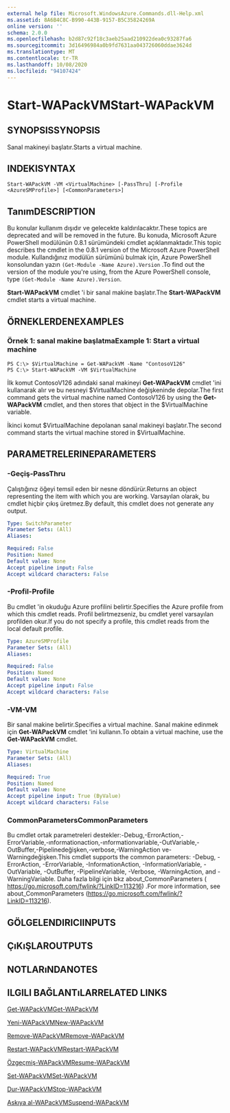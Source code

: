 ```yaml
---
external help file: Microsoft.WindowsAzure.Commands.dll-Help.xml
ms.assetid: 8A6B4C8C-B990-443B-9157-B5C35824269A
online version: ''
schema: 2.0.0
ms.openlocfilehash: b2d87c92f18c3aeb25aad210922dea0c93287fa6
ms.sourcegitcommit: 3d16496984a0b9fd7631aa043726060ddae3624d
ms.translationtype: MT
ms.contentlocale: tr-TR
ms.lasthandoff: 10/08/2020
ms.locfileid: "94107424"
---
```

# <span data-ttu-id="7cc4d-101">Start-WAPackVM</span><span class="sxs-lookup"><span data-stu-id="7cc4d-101">Start-WAPackVM</span></span>

## <span data-ttu-id="7cc4d-102">SYNOPSIS</span><span class="sxs-lookup"><span data-stu-id="7cc4d-102">SYNOPSIS</span></span>
<span data-ttu-id="7cc4d-103">Sanal makineyi başlatır.</span><span class="sxs-lookup"><span data-stu-id="7cc4d-103">Starts a virtual machine.</span></span>

## <span data-ttu-id="7cc4d-104">INDEKI</span><span class="sxs-lookup"><span data-stu-id="7cc4d-104">SYNTAX</span></span>

```
Start-WAPackVM -VM <VirtualMachine> [-PassThru] [-Profile <AzureSMProfile>] [<CommonParameters>]
```

## <span data-ttu-id="7cc4d-105">Tanım</span><span class="sxs-lookup"><span data-stu-id="7cc4d-105">DESCRIPTION</span></span>
<span data-ttu-id="7cc4d-106">Bu konular kullanım dışıdır ve gelecekte kaldırılacaktır.</span><span class="sxs-lookup"><span data-stu-id="7cc4d-106">These topics are deprecated and will be removed in the future.</span></span>
<span data-ttu-id="7cc4d-107">Bu konuda, Microsoft Azure PowerShell modülünün 0.8.1 sürümündeki cmdlet açıklanmaktadır.</span><span class="sxs-lookup"><span data-stu-id="7cc4d-107">This topic describes the cmdlet in the 0.8.1 version of the Microsoft Azure PowerShell module.</span></span>
<span data-ttu-id="7cc4d-108">Kullandığınız modülün sürümünü bulmak için, Azure PowerShell konsolundan yazın `(Get-Module -Name Azure).Version` .</span><span class="sxs-lookup"><span data-stu-id="7cc4d-108">To find out the version of the module you're using, from the Azure PowerShell console, type `(Get-Module -Name Azure).Version`.</span></span>

<span data-ttu-id="7cc4d-109">**Start-WAPackVM** cmdlet 'i bir sanal makine başlatır.</span><span class="sxs-lookup"><span data-stu-id="7cc4d-109">The **Start-WAPackVM** cmdlet starts a virtual machine.</span></span>

## <span data-ttu-id="7cc4d-110">ÖRNEKLERDEN</span><span class="sxs-lookup"><span data-stu-id="7cc4d-110">EXAMPLES</span></span>

### <span data-ttu-id="7cc4d-111">Örnek 1: sanal makine başlatma</span><span class="sxs-lookup"><span data-stu-id="7cc4d-111">Example 1: Start a virtual machine</span></span>
```
PS C:\> $VirtualMachine = Get-WAPackVM -Name "ContosoV126"
PS C:\> Start-WAPackVM -VM $VirtualMachine
```

<span data-ttu-id="7cc4d-112">İlk komut ContosoV126 adındaki sanal makineyi **Get-WAPackVM** cmdlet 'ini kullanarak alır ve bu nesneyi $VirtualMachine değişkeninde depolar.</span><span class="sxs-lookup"><span data-stu-id="7cc4d-112">The first command gets the virtual machine named ContosoV126 by using the **Get-WAPackVM** cmdlet, and then stores that object in the $VirtualMachine variable.</span></span>

<span data-ttu-id="7cc4d-113">İkinci komut $VirtualMachine depolanan sanal makineyi başlatır.</span><span class="sxs-lookup"><span data-stu-id="7cc4d-113">The second command starts the virtual machine stored in $VirtualMachine.</span></span>

## <span data-ttu-id="7cc4d-114">PARAMETRELERINE</span><span class="sxs-lookup"><span data-stu-id="7cc4d-114">PARAMETERS</span></span>

### <span data-ttu-id="7cc4d-115">-Geçiş</span><span class="sxs-lookup"><span data-stu-id="7cc4d-115">-PassThru</span></span>
<span data-ttu-id="7cc4d-116">Çalıştığınız öğeyi temsil eden bir nesne döndürür.</span><span class="sxs-lookup"><span data-stu-id="7cc4d-116">Returns an object representing the item with which you are working.</span></span>
<span data-ttu-id="7cc4d-117">Varsayılan olarak, bu cmdlet hiçbir çıkış üretmez.</span><span class="sxs-lookup"><span data-stu-id="7cc4d-117">By default, this cmdlet does not generate any output.</span></span>

```yaml
Type: SwitchParameter
Parameter Sets: (All)
Aliases:

Required: False
Position: Named
Default value: None
Accept pipeline input: False
Accept wildcard characters: False
```

### <span data-ttu-id="7cc4d-118">-Profil</span><span class="sxs-lookup"><span data-stu-id="7cc4d-118">-Profile</span></span>
<span data-ttu-id="7cc4d-119">Bu cmdlet 'in okuduğu Azure profilini belirtir.</span><span class="sxs-lookup"><span data-stu-id="7cc4d-119">Specifies the Azure profile from which this cmdlet reads.</span></span>
<span data-ttu-id="7cc4d-120">Profil belirtmezseniz, bu cmdlet yerel varsayılan profilden okur.</span><span class="sxs-lookup"><span data-stu-id="7cc4d-120">If you do not specify a profile, this cmdlet reads from the local default profile.</span></span>

```yaml
Type: AzureSMProfile
Parameter Sets: (All)
Aliases:

Required: False
Position: Named
Default value: None
Accept pipeline input: False
Accept wildcard characters: False
```

### <span data-ttu-id="7cc4d-121">-VM</span><span class="sxs-lookup"><span data-stu-id="7cc4d-121">-VM</span></span>
<span data-ttu-id="7cc4d-122">Bir sanal makine belirtir.</span><span class="sxs-lookup"><span data-stu-id="7cc4d-122">Specifies a virtual machine.</span></span>
<span data-ttu-id="7cc4d-123">Sanal makine edinmek için **Get-WAPackVM** cmdlet 'ini kullanın.</span><span class="sxs-lookup"><span data-stu-id="7cc4d-123">To obtain a virtual machine, use the **Get-WAPackVM** cmdlet.</span></span>

```yaml
Type: VirtualMachine
Parameter Sets: (All)
Aliases:

Required: True
Position: Named
Default value: None
Accept pipeline input: True (ByValue)
Accept wildcard characters: False
```

### <span data-ttu-id="7cc4d-124">CommonParameters</span><span class="sxs-lookup"><span data-stu-id="7cc4d-124">CommonParameters</span></span>
<span data-ttu-id="7cc4d-125">Bu cmdlet ortak parametreleri destekler:-Debug,-ErrorAction,-ErrorVariable,-ınformationaction,-ınformationvariable,-OutVariable,-OutBuffer,-Pipelinedeğişken,-verbose,-WarningAction ve-Warningdeğişken.</span><span class="sxs-lookup"><span data-stu-id="7cc4d-125">This cmdlet supports the common parameters: -Debug, -ErrorAction, -ErrorVariable, -InformationAction, -InformationVariable, -OutVariable, -OutBuffer, -PipelineVariable, -Verbose, -WarningAction, and -WarningVariable.</span></span> <span data-ttu-id="7cc4d-126">Daha fazla bilgi için bkz about_CommonParameters ( https://go.microsoft.com/fwlink/?LinkID=113216) .</span><span class="sxs-lookup"><span data-stu-id="7cc4d-126">For more information, see about_CommonParameters (https://go.microsoft.com/fwlink/?LinkID=113216).</span></span>

## <span data-ttu-id="7cc4d-127">GÖLGELENDIRICI</span><span class="sxs-lookup"><span data-stu-id="7cc4d-127">INPUTS</span></span>

## <span data-ttu-id="7cc4d-128">ÇıKıŞLAR</span><span class="sxs-lookup"><span data-stu-id="7cc4d-128">OUTPUTS</span></span>

## <span data-ttu-id="7cc4d-129">NOTLARıNDA</span><span class="sxs-lookup"><span data-stu-id="7cc4d-129">NOTES</span></span>

## <span data-ttu-id="7cc4d-130">ILGILI BAĞLANTıLAR</span><span class="sxs-lookup"><span data-stu-id="7cc4d-130">RELATED LINKS</span></span>

[<span data-ttu-id="7cc4d-131">Get-WAPackVM</span><span class="sxs-lookup"><span data-stu-id="7cc4d-131">Get-WAPackVM</span></span>](./Get-WAPackVM.md)

[<span data-ttu-id="7cc4d-132">Yeni-WAPackVM</span><span class="sxs-lookup"><span data-stu-id="7cc4d-132">New-WAPackVM</span></span>](./New-WAPackVM.md)

[<span data-ttu-id="7cc4d-133">Remove-WAPackVM</span><span class="sxs-lookup"><span data-stu-id="7cc4d-133">Remove-WAPackVM</span></span>](./Remove-WAPackVM.md)

[<span data-ttu-id="7cc4d-134">Restart-WAPackVM</span><span class="sxs-lookup"><span data-stu-id="7cc4d-134">Restart-WAPackVM</span></span>](./Restart-WAPackVM.md)

[<span data-ttu-id="7cc4d-135">Özgeçmiş-WAPackVM</span><span class="sxs-lookup"><span data-stu-id="7cc4d-135">Resume-WAPackVM</span></span>](./Resume-WAPackVM.md)

[<span data-ttu-id="7cc4d-136">Set-WAPackVM</span><span class="sxs-lookup"><span data-stu-id="7cc4d-136">Set-WAPackVM</span></span>](./Set-WAPackVM.md)

[<span data-ttu-id="7cc4d-137">Dur-WAPackVM</span><span class="sxs-lookup"><span data-stu-id="7cc4d-137">Stop-WAPackVM</span></span>](./Stop-WAPackVM.md)

[<span data-ttu-id="7cc4d-138">Askıya al-WAPackVM</span><span class="sxs-lookup"><span data-stu-id="7cc4d-138">Suspend-WAPackVM</span></span>](./Suspend-WAPackVM.md)


